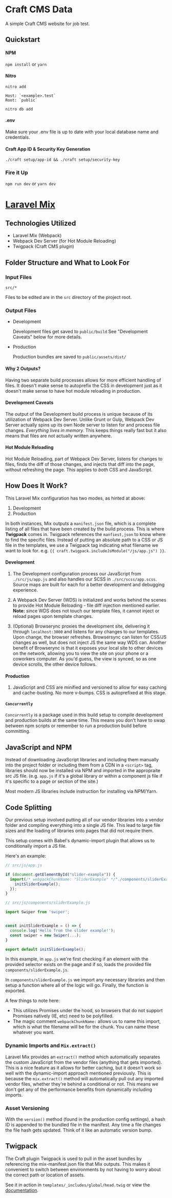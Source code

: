 # Craft CMS Data

A simple Craft CMS website for job test.

## Quickstart

#### NPM

`npm install` or `yarn`

#### Nitro

`nitro add`

    Host: `<example>.test`
    Root: `public`

`nitro db add`

#### .env

Make sure your .env file is up to date with your local database name and credentials.

#### Craft App ID & Security Key Generation

`./craft setup/app-id && ./craft setup/security-key`

### Fire it Up

`npm run dev` or `yarn dev`

# [Laravel Mix](#laravel-mix)

## Technologies Utilized

- Laravel Mix (Webpack)
- Webpack Dev Server (for Hot Module Reloading)
- Twigpack (Craft CMS plugin)

## Folder Structure and What to Look For

### Input Files

`src/*`

Files to be edited are in the `src` directory of the project root.

### Output Files

- Development

  Development files get saved to `public/build` See "Development Caveats" below for more details.

- Production

  Production bundles are saved to `public/assets/dist/`

#### Why 2 Outputs?

Having two separate build processes allows for more efficient handling of files. It doesn't make sense to autoprefix the CSS in development just as it doesn't make sense to have hot module reloading in production.

#### Development Caveats

The output of the Development build process is unique because of its utilization of Webpack Dev Server. Unlike Grunt or Gulp, Webpack Dev Server actually spins up its own Node server to listen for and process file changes. _Everything lives in memory._ This keeps things really fast but it also means that files are not actually written anywhere.

#### Hot Module Reloading

Hot Module Reloading, part of Webpack Dev Server, listens for changes to files, finds the diff of those changes, and injects that diff into the page, without refreshing the page. This applies to _both_ CSS and JavaScript.

## How Does It Work?

This Laravel Mix configuration has two modes, as hinted at above:

1. Development
2. Production

In both instances, Mix outputs a `manifest.json` file, which is a complete listing of all files that have been created by the build process. This is where **Twigpack** comes in. Twigpack references the `manfiest,json` to know where to find the specific files. Instead of putting an absolute path to a CSS or JS file in the templates, we use a Twigpack tag indicating what filename we want to look for. e.g. `{{ craft.twigpack.includeJsModule("/js/app.js") }}`.

#### Development

1. The Development configuration process our JavaScript from `./src/js/app.js` and also handles our SCSS in `./src/scss/app.scss`. Source maps are built for each for a better development and debugging experience.

2. A Webpack Dev Server (WDS) is initialized and works behind the scenes to provide Hot Module Reloading - file diff injection mentioned earlier. **Note:** since WDS does not touch our template files, it cannot inject or reload pages upon template changes.

3. (Optional) Browserync proxies the development site, delivering it through `localhost:3000` and listens for any changes to our templates. Upon change, the browser refreshes. Browsersync can listen for CSS/JS changes as well, but does not inject JS the same way WDS can. Another benefit of Browserync is that it exposes your local site to other devices on the network, allowing you to view the site on your phone or a coworkers computer. As you'd guess, the view is synced, so as one device scrolls, the other device follows.

#### Production

1. JavaScript and CSS are minified and versioned to allow for easy caching and cache-busting. No more v-bumps. CSS is autoprefixed at this stage.

#### `Concurrently`

`Concurrently` is a package used in this build setup to compile development and production builds at the same time. This means you don't have to swap between npm scripts or remember to run a production build before committing.

## JavaScript and NPM

Instead of downloading JavaScript libraries and including them manually into the project folder or including them from a CDN in a `<script>` tag, libraries should now be installed via NPM and imported in the appropraite src JS file. (e.g. `app.js` if it's a global library or within a component js file if it's specific to a page or section of the site.)

Most modern JS libraries include instruction for installing via NPM/Yarn.

## Code Splitting

Our previous setup involved putting all of our vendor libraries into a vendor folder and compiling everything into a single JS file. This lead to large file sizes and the loading of libraries onto pages that did not require them.

This setup comes with Babel's dynamic-import plugin that allows us to conditionally import a JS file.

Here's an example:

```js
// src/js/app.js

if (document.getElementById("slider-example")) {
  import(/* webpackChunkName: "SliderExample" */"./components/sliderExample").then(initSliderExample => {
    initSliderExample();
  });
}

// src/js/components/sliderExample.js

import Swiper from 'swiper';


const initSliderExample = () => {
  console.log('Hello from the slider example!');
  const swiper = new Swiper(...);
}

export default initSliderExample();

```

In this example, in `app.js` we're first checking if an element with the provided selector exists on the page and if so, loads the provided file `components/sliderExample.js`.

In `components/sliderExample.js` we import any necessary libraries and then setup a function where all of the logic will go. Finally, the function is exported.

A few things to note here:

- This utilizes Promises under the hood, so browsers that do not support Promises natively (IE, etc) need to be polyfilled.
- The magic comment `webpackChunkName:` allows us to name this import, which is what the filename will be for the chunk. You can name these whatever you want.

### Dynamic Imports and `Mix.extract()`

Laravel Mix provides an `extract()` method which automatically separates the custom JavaScript from the vendor files (anything that gets imported). This is a nice feature as it allows for better caching, but it doesn't work so well with the dynamic-import approach mentioned previously. This is because the `mix.extract()` method will automatically pull out any imported vendor files, whether they're behind a conditional or not. This means we don't get any of the performance benefits from dynamically including imports.

### Asset Versioning

With the `version()` method (found in the production config settings), a hash ID is appended to the bundled file in the manifest. Any time a file changes the file hash gets updated. Think of it like an automatic version bump.

## Twigpack

The Craft plugin Twigpack is used to pull in the asset bundles by referencing the mix-manifest.json file that Mix outputs. This makes it convenient to switch between environments by not having to worry about the correct path or location of assets.

See it in action in `templates/_includes/global/head.twig` or view the [documentation](https://nystudio107.com/docs/twigpack).

